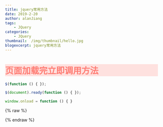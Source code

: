 ```yaml
---
title: jquery常用方法
date: 2019-2-20
author: alanJiang
tags:
    - JQuery
categories:
    - JQuery
thumbnail:  /img/thumbnail/hello.jpg
blogexcerpt: jquery常用方法
---
```


<h1 class='h'>页面加载完立即调用方法</h1>

```javascript
$(function () { });

$(document).ready(function () { });

window.onload = function () { }
```




{% raw %}
<style>
.h{
    background-color: #ff5e522e;
    color: #ff5e52c4;
}
</style>
{% endraw %}

